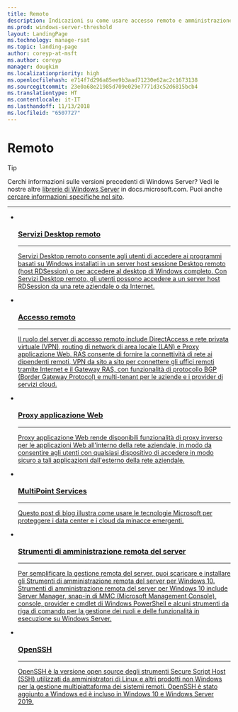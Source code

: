 ```yaml
---
title: Remoto
description: Indicazioni su come usare accesso remoto e amministrazione server
ms.prod: windows-server-threshold
layout: LandingPage
ms.technology: manage-rsat
ms.topic: landing-page
author: coreyp-at-msft
ms.author: coreyp
manager: dougkim
ms.localizationpriority: high
ms.openlocfilehash: e714f7d296a85ee9b3aad71230e62ac2c1673138
ms.sourcegitcommit: 23e0a68e21985d709e029e7771d3c52d6815bcb4
ms.translationtype: HT
ms.contentlocale: it-IT
ms.lasthandoff: 11/13/2018
ms.locfileid: "6507727"
---
```

# Remoto

>[!TIP]
> Cerchi informazioni sulle versioni precedenti di Windows Server? Vedi le nostre altre [librerie di Windows Server](/previous-versions/windows/) in docs.microsoft.com. Puoi anche [cercare informazioni specifiche nel sito](https://docs.microsoft.com/search/index?search=Windows+Server&dataSource=previousVersions).


<hr />


<ul class="cardsI panelContent">
<li>
 <a href="remote-desktop-services/welcome-to-rds.md">
                            <div class="cardSize">
                                <div class="cardPadding">
                                    <div class="card">
                                        <div class="cardImageOuter">
                                            <div class="cardImage">
                                                <img src="../media/i-remote.svg" alt="" />
                                            </div>
                                        </div>
                                        <div class="cardText">
                                            <h3>Servizi Desktop remoto</h3><hr />
                                            <p>Servizi Desktop remoto consente agli utenti di accedere ai programmi basati su Windows installati in un server host sessione Desktop remoto (host RDSession) o per accedere al desktop di Windows completo. Con Servizi Desktop remoto, gli utenti possono accedere a un server host RDSession da una rete aziendale o da Internet.</p>
                                        </div>
                                    </div>
                                </div>
                            </div>
                          </a>
                        </li>
<li>
 <a href="remote-access/Remote-Access.md">
                            <div class="cardSize">
                                <div class="cardPadding">
                                    <div class="card">
                                        <div class="cardImageOuter">
                                            <div class="cardImage">
                                                <img src="../media/i-remote.svg" alt="" />
                                            </div>
                                        </div>
                                        <div class="cardText">
                                            <h3>Accesso remoto</h3><hr />
                                            <p>Il ruolo del server di accesso remoto include DirectAccess e rete privata virtuale (VPN), routing di network di area locale (LAN) e Proxy applicazione Web. RAS consente di fornire la connettività di rete ai dipendenti remoti, VPN da sito a sito per connettere gli uffici remoti tramite Internet e il Gateway RAS, con funzionalità di protocollo BGP (Border Gateway Protocol) e multi-tenant per le aziende e i provider di servizi cloud.</p>
                                        </div>
                                    </div>
                                </div>
                            </div>
                          </a>
                        </li><li>
 <a href="remote-access/web-application-proxy/web-application-proxy-windows-server.md">
                            <div class="cardSize">
                                <div class="cardPadding">
                                    <div class="card">
                                        <div class="cardImageOuter">
                                            <div class="cardImage">
                                                <img src="../media/i-remote.svg" alt="" />
                                            </div>
                                        </div>
                                        <div class="cardText">
                                            <h3>Proxy applicazione Web</h3><hr />
                                            <p>Proxy applicazione Web rende disponibili funzionalità di proxy inverso per le applicazioni Web all'interno della rete aziendale, in modo da consentire agli utenti con qualsiasi dispositivo di accedere in modo sicuro a tali applicazioni dall'esterno della rete aziendale.</p>
                                        </div>
                                    </div>
                                </div>
                            </div>
                          </a>
                        </li><li>
 <a href="multipoint-services/multipoint-services.md">
                            <div class="cardSize">
                                <div class="cardPadding">
                                    <div class="card">
                                        <div class="cardImageOuter">
                                            <div class="cardImage">
                                                <img src="../media/i-remote.svg" alt="" />
                                            </div>
                                        </div>
                                        <div class="cardText">
                                            <h3>MultiPoint Services</h3><hr />
                                            <p>Questo post di blog illustra come usare le tecnologie Microsoft per proteggere i data center e i cloud da minacce emergenti.  </p>
                                        </div>
                                    </div>
                                </div>
                            </div>
                          </a>
                        </li><li>
 <a href="https://technet.microsoft.com/library/mt126174.aspx">
                            <div class="cardSize">
                                <div class="cardPadding">
                                    <div class="card">
                                        <div class="cardImageOuter">
                                            <div class="cardImage">
                                                <img src="../media/i-remote.svg" alt="" />
                                            </div>
                                        </div>
                                        <div class="cardText">
                                            <h3>Strumenti di amministrazione remota del server</h3><hr />
                                            <p>Per semplificare la gestione remota del server, puoi scaricare e installare gli Strumenti di amministrazione remota del server per Windows 10. Strumenti di amministrazione remota del server per Windows 10 include Server Manager, snap-in di MMC (Microsoft Management Console), console, provider e cmdlet di Windows PowerShell e alcuni strumenti da riga di comando per la gestione dei ruoli e delle funzionalità in esecuzione su Windows Server. </p>
                                        </div>
                                    </div>
                                </div>
                            </div>
                          </a>
                        </li><li>
 <a href="../administration/OpenSSH/OpenSSH_Overview.md">
                            <div class="cardSize">
                                <div class="cardPadding">
                                    <div class="card">
                                        <div class="cardImageOuter">
                                            <div class="cardImage">
                                                <img src="../media/i-remote.svg" alt="" />
                                            </div>
                                        </div>
                                        <div class="cardText">
                                            <h3>OpenSSH</h3><hr />
                                            <p>OpenSSH è la versione open source degli strumenti Secure Script Host (SSH) utilizzati da amministratori di Linux e altri prodotti non Windows per la gestione multipiattaforma dei sistemi remoti. OpenSSH è stato aggiunto a Windows ed è incluso in Windows 10 e Windows Server 2019.  </p>
                                        </div>
                                    </div>
                                </div>
                            </div>
                          </a>
                        </li>
</ul>
 
